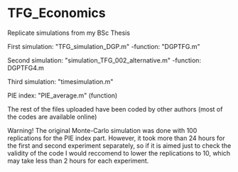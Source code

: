 # TFG_Economics
Replicate simulations from my BSc Thesis 

First simulation: "TFG_simulation_DGP.m"
  -function: "DGPTFG.m"
  
Second simulation: "simulation_TFG_002_alternative.m"
  -function: DGPTFG4.m
  
Third simulation: "timesimulation.m"  
 
PIE index: "PIE_average.m" (function)

The rest of the files uploaded have been coded by other authors (most of the codes are available online)

Warning! The original Monte-Carlo simulation was done with 100 replications for the PIE index part. However, it took more than 24 hours for the first and second experiment separately, so if it is aimed just to check the validity of the code I would reccomend to lower the replications to 10, which may take less than 2 hours for each experiment.
